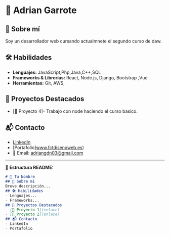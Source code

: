 # 🚀 Adrian Garrote

## 👋 Sobre mí
Soy un desarrollador web cursando  actualmnete el segundo curso de daw.

## 🛠️ Habilidades
- **Lenguajes:** JavaScript,Php,Java,C++,SQL
- **Frameworks & Librerías:** React, Node.js, Django, Bootstrap ,Vue 
- **Herramientas:** Git, AWS,

## 🌟 Proyectos Destacados
- [📌 Proyecto 4]- Trabajo con node haciendo el curso basico.

## 📬 Contacto
- [LinkedIn](www.linkedin.com/in/adriangdn)
- [Portafolio]www.fctdisenoweb.es)
- 📧 Email: adriangdn03@gmail.com

---

📌 **Estructura README:**
```md
# 🚀 Tu Nombre
## 👋 Sobre mí
Breve descripción...
## 🛠️ Habilidades
- Lenguajes...
- Frameworks...
## 🌟 Proyectos Destacados
- [📌 Proyecto 1](enlace)
- [📌 Proyecto 2](enlace)
## 📬 Contacto
- LinkedIn
- Portafolio
```
